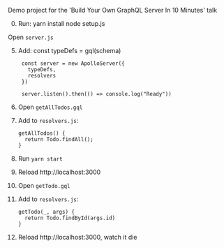 Demo project for the 'Build Your Own GraphQL Server In 10 Minutes' talk

0. Run:
        yarn install
        node setup.js

  Open `server.js`

5. Add:
        const typeDefs = gql(schema)

        const server = new ApolloServer({
          typeDefs,
          resolvers
        })

        server.listen().then(() => console.log("Ready"))

9. Open `getAllTodos.gql`
10. Add to `resolvers.js`:

        getAllTodos() {
          return Todo.findAll();
        }

12. Run `yarn start`
13. Reload http://localhost:3000
14. Open `getTodo.gql`
15. Add to `resolvers.js`:

        getTodo(_, args) {
          return Todo.findById(args.id)
        }

16. Reload http://localhost:3000, watch it die


